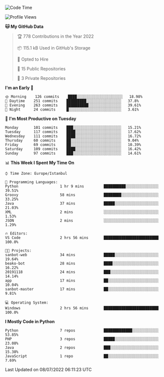 <!--START_SECTION:waka-->
![Code Time](http://img.shields.io/badge/Code%20Time-344%20hrs%2051%20mins-blue)

![Profile Views](http://img.shields.io/badge/Profile%20Views-3-blue)

**🐱 My GitHub Data** 

> 🏆 778 Contributions in the Year 2022
 > 
> 📦 115.1 kB Used in GitHub's Storage 
 > 
> 💼 Opted to Hire
 > 
> 📜 15 Public Repositories 
 > 
> 🔑 3 Private Repositories  
 > 
**I'm an Early 🐤** 

```text
🌞 Morning    126 commits    ████░░░░░░░░░░░░░░░░░░░░░   18.98% 
🌆 Daytime    251 commits    █████████░░░░░░░░░░░░░░░░   37.8% 
🌃 Evening    263 commits    ██████████░░░░░░░░░░░░░░░   39.61% 
🌙 Night      24 commits     █░░░░░░░░░░░░░░░░░░░░░░░░   3.61%

```
📅 **I'm Most Productive on Tuesday** 

```text
Monday       101 commits    ███░░░░░░░░░░░░░░░░░░░░░░   15.21% 
Tuesday      117 commits    ████░░░░░░░░░░░░░░░░░░░░░   17.62% 
Wednesday    111 commits    ████░░░░░░░░░░░░░░░░░░░░░   16.72% 
Thursday     60 commits     ██░░░░░░░░░░░░░░░░░░░░░░░   9.04% 
Friday       69 commits     ██░░░░░░░░░░░░░░░░░░░░░░░   10.39% 
Saturday     109 commits    ████░░░░░░░░░░░░░░░░░░░░░   16.42% 
Sunday       97 commits     ███░░░░░░░░░░░░░░░░░░░░░░   14.61%

```


📊 **This Week I Spent My Time On** 

```text
⌚︎ Time Zone: Europe/Istanbul

💬 Programming Languages: 
Python                   1 hr 9 mins         ██████████░░░░░░░░░░░░░░░   39.51% 
Groovy                   58 mins             ████████░░░░░░░░░░░░░░░░░   33.25% 
Java                     37 mins             █████░░░░░░░░░░░░░░░░░░░░   21.03% 
XML                      2 mins              ░░░░░░░░░░░░░░░░░░░░░░░░░   1.53% 
JSON                     2 mins              ░░░░░░░░░░░░░░░░░░░░░░░░░   1.29%

🔥 Editors: 
VS Code                  2 hrs 56 mins       █████████████████████████   100.0%

🐱‍💻 Projects: 
sanbot-web               34 mins             █████░░░░░░░░░░░░░░░░░░░░   19.64% 
beako-bot                28 mins             ████░░░░░░░░░░░░░░░░░░░░░   16.22% 
20191118                 24 mins             ███░░░░░░░░░░░░░░░░░░░░░░   14.14% 
app                      17 mins             ██░░░░░░░░░░░░░░░░░░░░░░░   10.04% 
sanbot-master            17 mins             ██░░░░░░░░░░░░░░░░░░░░░░░   9.81%

💻 Operating System: 
Windows                  2 hrs 56 mins       █████████████████████████   100.0%

```

**I Mostly Code in Python** 

```text
Python                   7 repos             █████████████░░░░░░░░░░░░   53.85% 
PHP                      3 repos             █████░░░░░░░░░░░░░░░░░░░░   23.08% 
Java                     2 repos             ███░░░░░░░░░░░░░░░░░░░░░░   15.38% 
JavaScript               1 repo              ██░░░░░░░░░░░░░░░░░░░░░░░   7.69%

```



 Last Updated on 08/07/2022 06:11:23 UTC
<!--END_SECTION:waka-->

<!--
**3nws/3nws** is a ✨ _special_ ✨ repository because its `README.md` (this file) appears on your GitHub profile.

Here are some ideas to get you started:

- 🔭 I’m currently working on ...
- 🌱 I’m currently learning ...
- 👯 I’m looking to collaborate on ...
- 🤔 I’m looking for help with ...
- 💬 Ask me about ...
- 📫 How to reach me: ...
- 😄 Pronouns: ...
- ⚡ Fun fact: ...
-->
